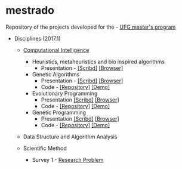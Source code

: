 # mestrado
Repository of the projects developed for the - [UFG master's program](http://www.inf.ufg.br/mestrado/)

* Disciplines (2017.1)
  * [Computational Intelligence](https://airtonbjunior.github.io/mestrado/computational-intelligence/)
    * Heuristics, metaheuristics and bio inspired algorithms 
      * Presentation - [[Scribd]](https://pt.scribd.com/document/342446728/Heuristicas-metaheuristicas-e-algoritmos-bio-inspirados) [[Browser]](https://airtonbjunior.github.io/mestrado/computational-intelligence/heuristics-metaheuristcs/IC_1.pdf)
    * Genetic Algorithms
      * Presentation - [[Scribd]](https://pt.scribd.com/document/343821183/Algoritmos-Geneticos) [[Browser]](https://airtonbjunior.github.io/mestrado/computational-intelligence/genetic-algorithms/presentation/IC_2.pdf)
      * Code - [[Repository]](https://github.com/airtonbjunior/mestrado/tree/master/computational-intelligence/genetic-algorithms/project) [[Demo]](https://airtonbjunior.github.io/mestrado/computational-intelligence/genetic-algorithms/project/)
    * Evolutionary Programming
      * Presentation [[Scribd]](https://www.scribd.com/document/345661995/Programacao-Evolutiva) [[Browser]](https://airtonbjunior.github.io/mestrado/computational-intelligence/evolutionary-programming/presentation/IC_3.pdf)
      * Code - [[Repository]](https://github.com/airtonbjunior/mestrado/tree/master/computational-intelligence/evolutionary-programming/project) [[Demo]](https://airtonbjunior.github.io/mestrado/computational-intelligence/evolutionary-programming/project/)
    * Genetic Programming
      * Presentation [[Scribd]](https://www.scribd.com/document/345661995/Programacao-Evolutiva) [[Browser]](https://airtonbjunior.github.io/mestrado/computational-intelligence/genetic-programming/presentation/IC_4.pdf)
      * Code - [[Repository]](https://github.com/airtonbjunior/mestrado/tree/master/computational-intelligence/genetic-programming/project) [[Demo]](https://airtonbjunior.github.io/mestrado/computational-intelligence/genetic-programming/project/)
 
  * Data Structure and Algorithm Analysis
  
  * Scientific Method
    * Survey 1 - [Research Problem](https://airtonbjunior.github.io/mestrado/sentiment-analysis/articles/survey-scientific-method/problema.pdf)
